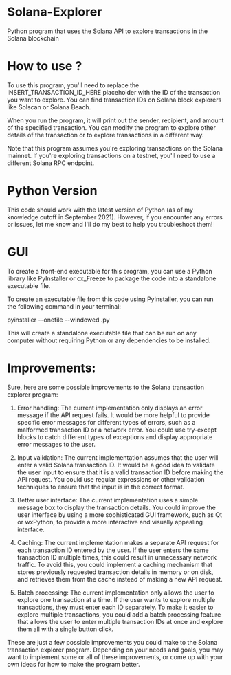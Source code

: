 # Solana-Explorer
Python program that uses the Solana API to explore transactions in the Solana blockchain


# How to use ?
To use this program, you'll need to replace the INSERT_TRANSACTION_ID_HERE placeholder with the ID of the transaction you want to explore. You can find transaction IDs on Solana block explorers like Solscan or Solana Beach.

When you run the program, it will print out the sender, recipient, and amount of the specified transaction. You can modify the program to explore other details of the transaction or to explore transactions in a different way.

Note that this program assumes you're exploring transactions on the Solana mainnet. If you're exploring transactions on a testnet, you'll need to use a different Solana RPC endpoint.

# Python Version

This code should work with the latest version of Python (as of my knowledge cutoff in September 2021). However, if you encounter any errors or issues, let me know and I'll do my best to help you troubleshoot them!


# GUI 
To create a front-end executable for this program, you can use a Python library like PyInstaller or cx_Freeze to package the code into a standalone executable file.

To create an executable file from this code using PyInstaller, you can run the following command in your terminal:

pyinstaller --onefile --windowed <filename>.py


This will create a standalone executable file that can be run on any computer without requiring Python or any dependencies to be installed.

# Improvements:
  Sure, here are some possible improvements to the Solana transaction explorer program:

1. Error handling: The current implementation only displays an error message if the API request fails. It would be more helpful to provide specific error messages for different types of errors, such as a malformed transaction ID or a network error. You could use try-except blocks to catch different types of exceptions and display appropriate error messages to the user.

2. Input validation: The current implementation assumes that the user will enter a valid Solana transaction ID. It would be a good idea to validate the user input to ensure that it is a valid transaction ID before making the API request. You could use regular expressions or other validation techniques to ensure that the input is in the correct format.

3. Better user interface: The current implementation uses a simple message box to display the transaction details. You could improve the user interface by using a more sophisticated GUI framework, such as Qt or wxPython, to provide a more interactive and visually appealing interface.

4. Caching: The current implementation makes a separate API request for each transaction ID entered by the user. If the user enters the same transaction ID multiple times, this could result in unnecessary network traffic. To avoid this, you could implement a caching mechanism that stores previously requested transaction details in memory or on disk, and retrieves them from the cache instead of making a new API request.

5. Batch processing: The current implementation only allows the user to explore one transaction at a time. If the user wants to explore multiple transactions, they must enter each ID separately. To make it easier to explore multiple transactions, you could add a batch processing feature that allows the user to enter multiple transaction IDs at once and explore them all with a single button click.

These are just a few possible improvements you could make to the Solana transaction explorer program. Depending on your needs and goals, you may want to implement some or all of these improvements, or come up with your own ideas for how to make the program better.

